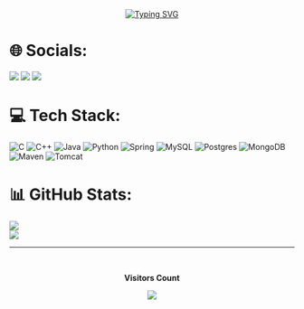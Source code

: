 <div align="center">
<a href="https://git.io/typing-svg"><img src="https://readme-typing-svg.demolab.com?font=Fira+Code&weight=600&size=25&duration=4000&pause=1000&color=add8e6&center=true&vCenter=true&width=435&lines=Hi!+My+name+is+Breno!;Welcome." alt="Typing SVG" /></a>
</div>

<div>    

# 🌐 Socials:
<div>
    <a href="https://www.linkedin.com/in/breno-cavalcante/" target="_blank"> <img src="https://img.shields.io/badge/LinkedIn-0077B5?style=for-the-badge&logo=linkedin&logoColor=white" target="_blank"></a>
    <a href="https://www.youtube.com/@BrenoDev_Ufu" target="_blank"> <img src="https://img.shields.io/badge/YouTube-red?style=for-the-badge&logo=youtube&logoColor=white" target="_blank"></a>
    <a href="https://brenooliveira.netlify.app/" target="_blank"> <img src="https://img.shields.io/badge/Portfolio-%23000000.svg?style=for-the-badge&logo=firefox&logoColor=#FF7139" target="_blank"></a>
    
  </div>

# 💻 Tech Stack:
![C](https://img.shields.io/badge/c-%2300599C.svg?style=for-the-badge&logo=c&logoColor=white) ![C++](https://img.shields.io/badge/c++-%2300599C.svg?style=for-the-badge&logo=c%2B%2B&logoColor=white) ![Java](https://img.shields.io/badge/java-%23ED8B00.svg?style=for-the-badge&logo=openjdk&logoColor=white) ![Python](https://img.shields.io/badge/python-3670A0?style=for-the-badge&logo=python&logoColor=ffdd54) ![Spring](https://img.shields.io/badge/spring-%236DB33F.svg?style=for-the-badge&logo=spring&logoColor=white) ![MySQL](https://img.shields.io/badge/mysql-4479A1.svg?style=for-the-badge&logo=mysql&logoColor=white) ![Postgres](https://img.shields.io/badge/postgres-%23316192.svg?style=for-the-badge&logo=postgresql&logoColor=white) ![MongoDB](https://img.shields.io/badge/MongoDB-47A248?logo=mongodb&logoColor=white&style=for-the-badge) 
![Maven](https://img.shields.io/badge/ApacheMaven-C71A36?logo=apachemaven&logoColor=white&style=for-the-badge)
![Tomcat](https://img.shields.io/badge/ApacheTomcat-F8DC75?logo=apachetomcat&logoColor=black&style=for-the-badge)

###
# 📊 GitHub Stats:
![](https://github-readme-streak-stats.herokuapp.com/?user=brenimcode&theme=midnight-purple&hide_border=false)<br/>
![](https://github-readme-stats.vercel.app/api/top-langs/?username=brenimcode&theme=midnight-purple&hide_border=false&include_all_commits=false&count_private=true&layout=compact)

---
<div align="center">
<br><p align="centre"><b>Visitors Count</b></p>  
<p align="center"><img align="center" src="https://profile-counter.glitch.me/{brenimcode}/count.svg" /></p> 
<br></div>

</div>
